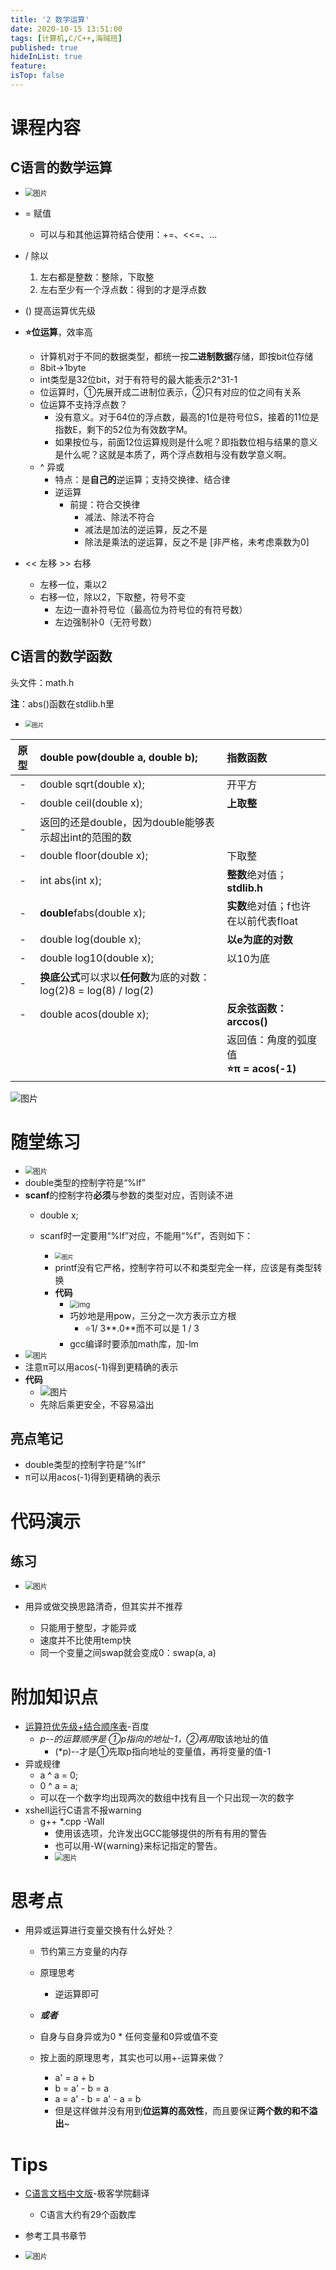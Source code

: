 ```yaml
---
title: '2 数学运算'
date: 2020-10-15 13:51:00
tags: [计算机,C/C++,海贼班]
published: true
hideInList: true
feature: 
isTop: false
---
```

# 课程内容

## C语言的数学运算

*  <img src="https://i.loli.net/2020/11/16/IPUscMn7lmZz5Yv.png" alt="图片" style="zoom: 80%;" />

* = 赋值
    * 可以与和其他运算符结合使用：+=、<<=、...
* / 除以
    1. 左右都是整数：整除，下取整
    2. 左右至少有一个浮点数：得到的才是浮点数
* () 提高运算优先级
* **⭐位运算**，效率高
    * 计算机对于不同的数据类型，都统一按**二进制数据**存储，即按bit位存储
    * 8bit→1byte
    * int类型是32位bit，对于有符号的最大能表示2^31-1
    * 位运算时，①先展开成二进制位表示，②只有对应的位之间有关系
    * 位运算不支持浮点数？
        * 没有意义。对于64位的浮点数，最高的1位是符号位S，接着的11位是指数E，剩下的52位为有效数字M。
        * 如果按位与，前面12位运算规则是什么呢？即指数位相与结果的意义是什么呢？这就是本质了，两个浮点数相与没有数学意义啊。
    * ^ 异或
        * 特点：是**自己的**逆运算；支持交换律、结合律
        * 逆运算
            * 前提：符合交换律
                * 减法、除法不符合
                * 减法是加法的逆运算，反之不是
                * 除法是乘法的逆运算，反之不是 [非严格，未考虑乘数为0]
* << 左移 >> 右移
    * 左移一位，乘以2
    * 右移一位，除以2，下取整，符号不变
        * 左边一直补符号位（最高位为符号位的有符号数）
        * 左边强制补0（无符号数）
## C语言的数学函数

头文件：math.h

**注**：abs()函数在stdlib.h里

*  <img src="https://i.loli.net/2020/11/16/d6B59PQ8oxr24W7.png" alt="图片" style="zoom: 67%;" />

|**原型**|double pow(double a, double b);|指数函数|
|:---:|:----|:----|
| - |double sqrt(double x);|开平方|
| - |double ceil(double x);|**上取整**|
| - |返回的还是double，因为double能够表示超出int的范围的数|    |
| - |double floor(double x);|下取整|
| - |int abs(int x);|**整数**绝对值；**stdlib.h**|
| - |**double**fabs(double x);|**实数**绝对值；f也许在以前代表float|
| - |double log(double x);|**以e为底的对数**|
| - |double log10(double x);|以10为底|
| - |**换底公式**可以求以**任何数**为底的对数：log(2)8 = log(8) / log(2)|    |
| - |double acos(double x);|**反余弦函数：arccos()**|
|    |    |返回值：角度的弧度值<br>**⭐π = acos(-1)**|

![图片](https://i.loli.net/2020/11/16/FV7M8exlYNhpK4c.png)

# 随堂练习

* <img src="https://i.loli.net/2020/11/16/DsqmB9QE3abPHG7.png" alt="图片" style="zoom: 80%;" />
* double类型的控制字符是“%lf”
* **scanf**的控制字符**必须**与参数的类型对应，否则读不进
    * double x;
    * scanf时一定要用“%lf”对应，不能用“%f”，否则如下：
      
        * <img src="https://i.loli.net/2020/11/18/DLjhJnli6qsXwHF.png" alt="图片" style="zoom: 67%;" />
        * printf没有它严格，控制字符可以不和类型完全一样，应该是有类型转换
        * **代码**
            * <img src="https://i.loli.net/2020/11/16/IQY4EPrnXOUNyma.png" alt="img" style="zoom: 80%;" />
          * 巧妙地是用pow，三分之一次方表示立方根
            * ⭐1/  3**.0**而不可以是 1 / 3
          * gcc编译时要添加math库，加-lm
* <img src="https://i.loli.net/2020/11/16/Fe26spVnGK9t8CM.png" alt="图片" style="zoom:80%;" />
* 注意π可以用acos(-1)得到更精确的表示
* **代码**
    * ![图片](https://i.loli.net/2020/11/16/WP25Xs4CKk6Go9R.png)
    * 先除后乘更安全，不容易溢出

## 亮点笔记

* double类型的控制字符是“%lf”
* π可以用acos(-1)得到更精确的表示
# 代码演示

## 练习

*  <img src="https://i.loli.net/2020/11/16/VThbE4Nxduk7JaQ.png" alt="图片" style="zoom:80%;" />

* 用异或做交换思路清奇，但其实并不推荐
    * 只能用于整型，才能异或
    * 速度并不比使用temp快
    * 同一个变量之间swap就会变成0：swap(a, a)
# 附加知识点

* [运算符优先级+结合顺序表](https://baike.baidu.com/item/%E8%BF%90%E7%AE%97%E7%AC%A6%E4%BC%98%E5%85%88%E7%BA%A7)-百度
    * *p--的运算顺序是 ①p指向的地址-1，②再用*取该地址的值
        * (*p)--才是①先取p指向地址的变量值，再将变量的值-1
* 异或规律
    * a ^ a = 0;
    * 0 ^ a = a;
    * 可以在一个数字均出现两次的数组中找有且一个只出现一次的数字
* xshell运行C语言不报warning
    * g++ *.cpp -Wall
        * 使用该选项，允许发出GCC能够提供的所有有用的警告
        * 也可以用-W{warning}来标记指定的警告。
        * <img src="https://i.loli.net/2020/11/16/QCYwS8ZOzilycqf.png" alt="图片" style="zoom:80%;" />
# 思考点

* 用异或运算进行变量交换有什么好处？
    * 节约第三方变量的内存
    * 原理思考
        * 逆运算即可
        
    * ***或者***
    * 自身与自身异或为0
           * 任何变量和0异或值不变
    * 按上面的原理思考，其实也可以用+-运算来做？
        * a' = a + b
        * b = a' - b = a
        * a = a' - b = a' - a = b
        * 但是这样做并没有用到**位运算的高效性**，而且要保证**两个数的和不溢出**~
# Tips

* [C语言文档中文版](https://wiki.jikexueyuan.com/project/c/)-极客学院翻译
    * C语言大约有29个函数库
* 参考工具书章节

*  <img src="https://i.loli.net/2020/11/16/5Mu6ymavgbDqfFl.png" alt="图片" style="zoom:80%;" />

